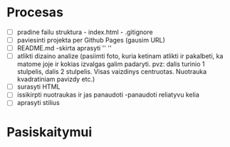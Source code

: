 # Procesas

- [ ] pradine failu struktura
      - index.html
      - .gitignore
- [ ] paviesinti projekta per Github Pages (gausim URL)
- [ ] README.md
   -skirta aprasyti
''
''
- [ ] atlikti dizaino analize (pasiimti foto, kuria ketinam atlikti ir pakalbeti, ka matome joje ir kokias izvalgas galim padaryti. pvz: dalis turinio 1 stulpelis, dalis 2 stulpelis. Visas vaizdinys centruotas. Nuotrauka kvadratiniam pavizdy etc.)
- [ ] surasyti HTML
- [ ] issikirpti nuotraukas ir jas panaudoti
   -panaudoti reliatyvu kelia
- [ ] aprasyti stilius

# Pasiskaitymui

